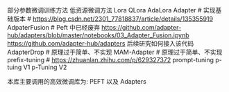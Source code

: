 部分参数微调训练方法
低资源微调方法
    Lora
    QLora
    AdaLora
    Adapter             # 实现基础版本
    # https://blog.csdn.net/2301_77818837/article/details/135355919
    AdpaterFusion       # Peft 中已经废弃 
    https://github.com/adapter-hub/adapters/blob/master/notebooks/03_Adapter_Fusion.ipynb
    https://github.com/adapter-hub/adapters 
    后续研究如何接入该代码
    AdapterDrop         # 原理过于简单、不实现
    MAM-Adapter         # 原理过于简单、不实现
    prefix-tuning       # https://zhuanlan.zhihu.com/p/629327372
    prompt-tuning
    p-tuing V1
    p-Tuning V2 


本库主要调用的高效微调库为:
    PEFT 以及 Adapters